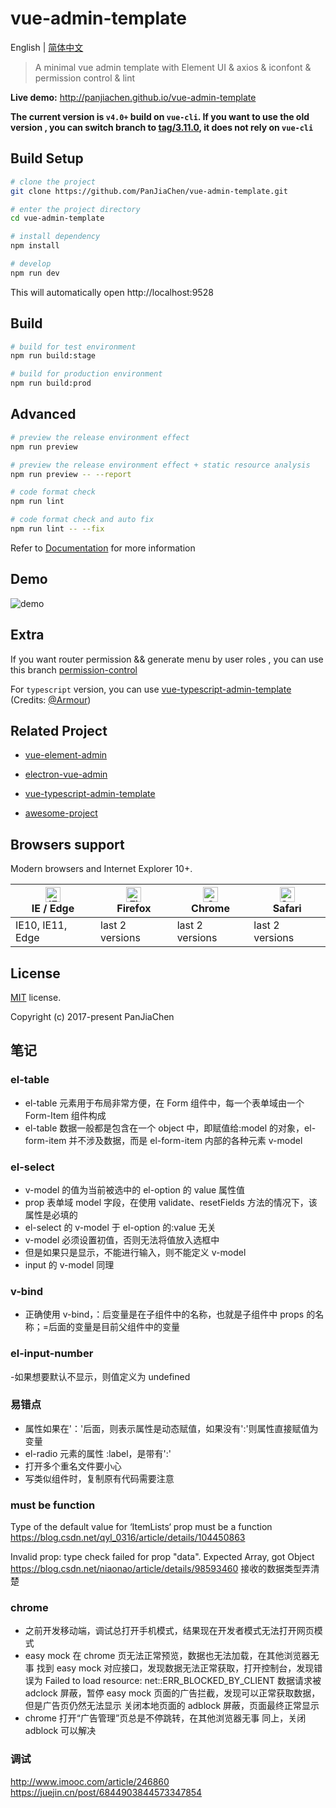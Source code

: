 # vue-admin-template

English | [简体中文](./README-zh.md)

> A minimal vue admin template with Element UI & axios & iconfont & permission control & lint

**Live demo:** http://panjiachen.github.io/vue-admin-template

**The current version is `v4.0+` build on `vue-cli`. If you want to use the old version , you can switch branch to [tag/3.11.0](https://github.com/PanJiaChen/vue-admin-template/tree/tag/3.11.0), it does not rely on `vue-cli`**

## Build Setup

```bash
# clone the project
git clone https://github.com/PanJiaChen/vue-admin-template.git

# enter the project directory
cd vue-admin-template

# install dependency
npm install

# develop
npm run dev
```

This will automatically open http://localhost:9528

## Build

```bash
# build for test environment
npm run build:stage

# build for production environment
npm run build:prod
```

## Advanced

```bash
# preview the release environment effect
npm run preview

# preview the release environment effect + static resource analysis
npm run preview -- --report

# code format check
npm run lint

# code format check and auto fix
npm run lint -- --fix
```

Refer to [Documentation](https://panjiachen.github.io/vue-element-admin-site/guide/essentials/deploy.html) for more information

## Demo

![demo](https://github.com/PanJiaChen/PanJiaChen.github.io/blob/master/images/demo.gif)

## Extra

If you want router permission && generate menu by user roles , you can use this branch [permission-control](https://github.com/PanJiaChen/vue-admin-template/tree/permission-control)

For `typescript` version, you can use [vue-typescript-admin-template](https://github.com/Armour/vue-typescript-admin-template) (Credits: [@Armour](https://github.com/Armour))

## Related Project

- [vue-element-admin](https://github.com/PanJiaChen/vue-element-admin)

- [electron-vue-admin](https://github.com/PanJiaChen/electron-vue-admin)

- [vue-typescript-admin-template](https://github.com/Armour/vue-typescript-admin-template)

- [awesome-project](https://github.com/PanJiaChen/vue-element-admin/issues/2312)

## Browsers support

Modern browsers and Internet Explorer 10+.

| [<img src="https://raw.githubusercontent.com/alrra/browser-logos/master/src/edge/edge_48x48.png" alt="IE / Edge" width="24px" height="24px" />](http://godban.github.io/browsers-support-badges/)</br>IE / Edge | [<img src="https://raw.githubusercontent.com/alrra/browser-logos/master/src/firefox/firefox_48x48.png" alt="Firefox" width="24px" height="24px" />](http://godban.github.io/browsers-support-badges/)</br>Firefox | [<img src="https://raw.githubusercontent.com/alrra/browser-logos/master/src/chrome/chrome_48x48.png" alt="Chrome" width="24px" height="24px" />](http://godban.github.io/browsers-support-badges/)</br>Chrome | [<img src="https://raw.githubusercontent.com/alrra/browser-logos/master/src/safari/safari_48x48.png" alt="Safari" width="24px" height="24px" />](http://godban.github.io/browsers-support-badges/)</br>Safari |
| --------------------------------------------------------------------------------------------------------------------------------------------------------------------------------------------------------------- | ----------------------------------------------------------------------------------------------------------------------------------------------------------------------------------------------------------------- | ------------------------------------------------------------------------------------------------------------------------------------------------------------------------------------------------------------- | ------------------------------------------------------------------------------------------------------------------------------------------------------------------------------------------------------------- |
| IE10, IE11, Edge                                                                                                                                                                                                | last 2 versions                                                                                                                                                                                                   | last 2 versions                                                                                                                                                                                               | last 2 versions                                                                                                                                                                                               |

## License

[MIT](https://github.com/PanJiaChen/vue-admin-template/blob/master/LICENSE) license.

Copyright (c) 2017-present PanJiaChen

## 笔记

### el-table

- el-table 元素用于布局非常方便，在 Form 组件中，每一个表单域由一个 Form-Item 组件构成
- el-table 数据一般都是包含在一个 object 中，即赋值给:model 的对象，el-form-item 并不涉及数据，而是 el-form-item 内部的各种元素 v-model

### el-select

- v-model 的值为当前被选中的 el-option 的 value 属性值
- prop 表单域 model 字段，在使用 validate、resetFields 方法的情况下，该属性是必填的
- el-select 的 v-model 于 el-option 的:value 无关
- v-model 必须设置初值，否则无法将值放入选框中
- 但是如果只是显示，不能进行输入，则不能定义 v-model
- input 的 v-model 同理

### v-bind

- 正确使用 v-bind，：后变量是在子组件中的名称，也就是子组件中 props 的名称；=后面的变量是目前父组件中的变量

### el-input-number

-如果想要默认不显示，则值定义为 undefined

### 易错点

- 属性如果在'：'后面，则表示属性是动态赋值，如果没有':'则属性直接赋值为变量
- el-radio 元素的属性 :label，是带有':'
- 打开多个重名文件要小心
- 写类似组件时，复制原有代码需要注意

### must be function

Type of the default value for ‘ItemLists‘ prop must be a function
https://blog.csdn.net/qyl_0316/article/details/104450863

Invalid prop: type check failed for prop "data". Expected Array, got Object
https://blog.csdn.net/niaonao/article/details/98593460
接收的数据类型弄清楚

### chrome

- 之前开发移动端，调试总打开手机模式，结果现在开发者模式无法打开网页模式
- easy mock 在 chrome 页无法正常预览，数据也无法加载，在其他浏览器无事
  找到 easy mock 对应接口，发现数据无法正常获取，打开控制台，发现错误为 Failed to load resource: net::ERR_BLOCKED_BY_CLIENT
  数据请求被 adclock 屏蔽，暂停 easy mock 页面的广告拦截，发现可以正常获取数据，但是广告页仍然无法显示
  关闭本地页面的 adblock 屏蔽，页面最终正常显示
- chrome 打开“广告管理”页总是不停跳转，在其他浏览器无事
  同上，关闭 adblock 可以解决

### 调试

http://www.imooc.com/article/246860
https://juejin.cn/post/6844903844573347854